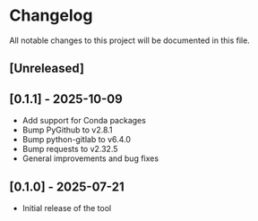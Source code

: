 <!--
 * Copyright (c) 2025 The Eclipse Foundation
 * 
 * This program and the accompanying materials are made available under the
 * terms of the Eclipse Public License v. 2.0 which is available at
 * http://www.eclipse.org/legal/epl-2.0.
 * 
 * SPDX-FileType: DOCUMENTATION
 * SPDX-FileCopyrightText: 2025 The Eclipse Foundation
 * SPDX-License-Identifier: EPL-2.0
-->

# Changelog

All notable changes to this project will be documented in this file.

## [Unreleased]


## [0.1.1] - 2025-10-09

- Add support for Conda packages
- Bump PyGithub to v2.8.1
- Bump python-gitlab to v6.4.0
- Bump requests to v2.32.5
- General improvements and bug fixes

## [0.1.0] - 2025-07-21

- Initial release of the tool
